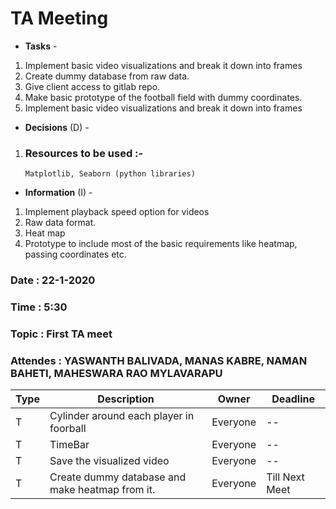 # TA Meeting

* **Tasks** - 
 1. Implement basic video visualizations and break it down into frames
 2. Create dummy database from raw data.
 3. Give client access to gitlab repo.
 4. Make basic prototype of the football field with dummy coordinates.
 5. Implement basic video visualizations and break it down into frames
* **Decisions** (D) - 
 1. ### Resources to be used :- 
        Matplotlib, Seaborn (python libraries)
* **Information** (I) -
 1. Implement playback speed option for videos
 2. Raw data format.
 3. Heat map
 4. Prototype to include most of the basic requirements like heatmap, passing coordinates etc.

### Date : 22-1-2020
### Time : 5:30
### Topic : First TA meet
### Attendes : YASWANTH BALIVADA, MANAS KABRE, NAMAN BAHETI, MAHESWARA RAO MYLAVARAPU  

Type | Description | Owner | Deadline
---- | ---- | ---- | ----
T | Cylinder around each player in foorball | Everyone | --
T | TimeBar | Everyone | --
T | Save the visualized video | Everyone | --
T | Create dummy database and make heatmap from it.| Everyone | Till Next Meet
